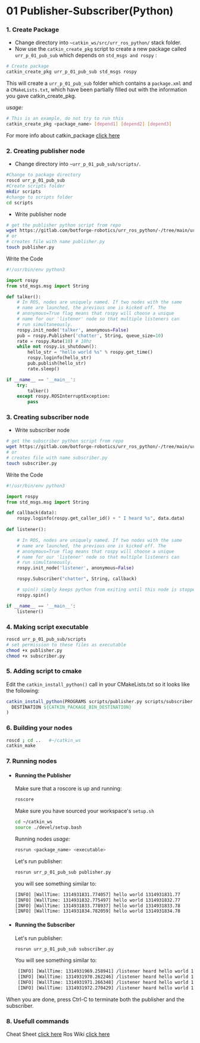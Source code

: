 # 01 Publisher-Subscriber(Python)
### 1. Create Package
- Change directory into `~catkin_ws/src/urr_ros_python/` stack folder.
- Now use the `catkin_create_pkg` script to create a new package called `urr_p_01_pub_sub` which depends on `std_msgs and rospy` :
```bash
# Create package
catkin_create_pkg urr_p_01_pub_sub std_msgs rospy
```
This will create a `urr_p_01_pub_sub` folder which contains a `package.xml` and a `CMakeLists.txt`, which have been partially filled out with the information you gave catkin_create_pkg.

*usage:*
```bash
# This is an example, do not try to run this
catkin_create_pkg <package_name> [depend1] [depend2] [depend3]
```
For more info about catkin_package [click here](http://wiki.ros.org/ROS/Tutorials/CreatingPackage)

### 2. Creating publisher node
- Change directory into `~urr_p_01_pub_sub/scripts/`.
```bash
#Change to package directory
roscd urr_p_01_pub_sub
#Create scripts folder
mkdir scripts
#change to scripts folder
cd scripts
```
- Write publisher node
```bash
# get the publisher python script from repo
wget https://gitlab.com/botforge-robotics/urr_ros_python/-/tree/main/urr_p_01_pub_sub/scripts/publisher.py
# or
# creates file with name publisher.py
touch publisher.py
```
Write the Code
```python
#!/usr/bin/env python3

import rospy
from std_msgs.msg import String

def talker():
    # In ROS, nodes are uniquely named. If two nodes with the same
    # name are launched, the previous one is kicked off. The
    # anonymous=True flag means that rospy will choose a unique
    # name for our 'listener' node so that multiple listeners can
    # run simultaneously.
    rospy.init_node('talker', anonymous=False)
    pub = rospy.Publisher('chatter', String, queue_size=10)
    rate = rospy.Rate(10) # 10hz
    while not rospy.is_shutdown():
        hello_str = "hello world %s" % rospy.get_time()
        rospy.loginfo(hello_str)
        pub.publish(hello_str)
        rate.sleep()

if __name__ == '__main__':
    try:
        talker()
    except rospy.ROSInterruptException:
        pass
```
### 3. Creating subscriber node
- Write subscriber node
```bash
# get the subscriber python script from repo
wget https://gitlab.com/botforge-robotics/urr_ros_python/-/tree/main/urr_p_01_pub_sub/scripts/subscriber.py
# or
# creates file with name subscriber.py
touch subscriber.py
```
Write the Code
```python
#!/usr/bin/env python3

import rospy
from std_msgs.msg import String

def callback(data):
    rospy.loginfo(rospy.get_caller_id() + " I heard %s", data.data)
    
def listener():

    # In ROS, nodes are uniquely named. If two nodes with the same
    # name are launched, the previous one is kicked off. The
    # anonymous=True flag means that rospy will choose a unique
    # name for our 'listener' node so that multiple listeners can
    # run simultaneously.
    rospy.init_node('listener', anonymous=False)

    rospy.Subscriber("chatter", String, callback)

    # spin() simply keeps python from exiting until this node is stopped
    rospy.spin()

if __name__ == '__main__':
    listener()
```
### 4. Making script executable
```bash
roscd urr_p_01_pub_sub/scripts
# set permission to these files as executable 
chmod +x publisher.py
chmod +x subscriber.py
```
### 5. Adding script to cmake
Edit the `catkin_install_python()` call in your CMakeLists.txt so it looks like the following:
```cmake
catkin_install_python(PROGRAMS scripts/publisher.py scripts/subscriber.py
  DESTINATION ${CATKIN_PACKAGE_BIN_DESTINATION}
)
```
### 6. Building your nodes
```bash
roscd ; cd ..   #~/catkin_ws
catkin_make
```
### 7. Running nodes
- ####  Running the Publisher
    Make sure that a roscore is up and running:
   ```bash
   roscore
   ```
    Make sure you have sourced your workspace's `setup.sh`

    ```bash
    cd ~/catkin_ws
    source ./devel/setup.bash
    ```
    Running nodes
    *usage:*
    ```bash
    rosrun <package_name> <executable>
    ```
    Let's run publisher:
    
    ```bash
    rosrun urr_p_01_pub_sub publisher.py
    ```
    you will see something similar to:
    ```bash
    [INFO] [WallTime: 1314931831.774057] hello world 1314931831.77
    [INFO] [WallTime: 1314931832.775497] hello world 1314931832.77
    [INFO] [WallTime: 1314931833.778937] hello world 1314931833.78
    [INFO] [WallTime: 1314931834.782059] hello world 1314931834.78
    ```
   
- ####  Running the Subscriber
    Let's run publisher:
   ```bash
   rosrun urr_p_01_pub_sub subscriber.py
   ```
    You will see something similar to:
   ```bash
    [INFO] [WallTime: 1314931969.258941] /listener heard hello world 1314931969.26
    [INFO] [WallTime: 1314931970.262246] /listener heard hello world 1314931970.26
    [INFO] [WallTime: 1314931971.266348] /listener heard hello world 1314931971.26
    [INFO] [WallTime: 1314931972.270429] /listener heard hello world 1314931972.27
   ```

When you are done, press Ctrl-C to terminate both the publisher and the subscriber.


### 8. Usefull commands
Cheat Sheet [click here](https://gitlab.com/botforge-robotics/urr_ros_python/-/blob/main/docs/ROScheatsheet.pdf)
Ros Wiki [click here](http://wiki.ros.org/ROS/CommandLineTools)